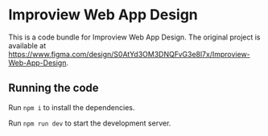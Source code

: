 
  # Improview Web App Design

  This is a code bundle for Improview Web App Design. The original project is available at https://www.figma.com/design/S0AtYd3OM3DNQFvG3e8l7x/Improview-Web-App-Design.

  ## Running the code

  Run `npm i` to install the dependencies.

  Run `npm run dev` to start the development server.
  